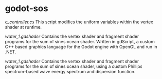 # godot-sos

*c_controller.cs* This script modifies the uniform variables within the vertex shader at runtime.

*water_1.gdshader* Contains the vertex shader and fragment shader programs for the sum of sines ocean shader. Written in gdScript, a custom C++ based graphics language for the Godot engine with OpenGL and run in .NET.

*water_1.gdshader*  Contains the vertex shader and fragment shader programs for the sum of sines ocean shader, using a custom Phillips spectrum-based wave energy spectrum and dispersion function.
